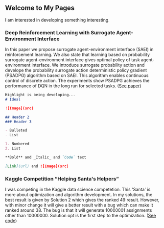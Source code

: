 ## Welcome to My Pages

I am interested in developing something interesting.

### Deep Reinforcement Learning with Surrogate Agent-Environment Interface

In this paper we propose surrogate agent-environment interface (SAEI) in reinforcement learning. We also state that learning based on probability surrogate agent-environment interface gives optimal policy of task agent-environment interface. We introduce surrogate probability action and develope the probability surrogate action deterministic policy gradient (PSADPG) algorithm based on SAEI. This algorithm enables continuous control of discrete action. The experiments show PSADPG achieves the performance of DQN in the long run for selected tasks. ([See paper](https://arxiv.org/abs/1709.03942))

```markdown
Highlight is being developing...
# Ideal

![Image](src)

## Header 2
### Header 3

- Bulleted
- List

1. Numbered
2. List

**Bold** and _Italic_ and `Code` text

[Link](url) and ![Image](src)
```


### Kaggle Competition “Helping Santa's Helpers”

I was competing in the Kaggle data science competetion. This 'Santa' is more about optimization and algorithm development. In my solutions, the best result is given by Solution 2 which gives the ranked 49 result. However, with minor change it will give a better result with a bug which can make it ranked around 38. The bug is that it will generate 10000001 assignments other than 10000000. Solution opt is the first step to the optimization. ([See code](https://github.com/songwang-git/Santa))


